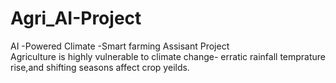 # Agri_AI-Project
AI -Powered Climate -Smart farming Assisant Project
<br/>
Agriculture is highly vulnerable to climate change- erratic rainfall temprature rise,and shifting seasons affect crop yeilds. 
